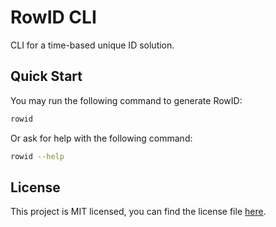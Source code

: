 # RowID CLI

CLI for a time-based unique ID solution.

## Quick Start

You may run the following command to generate RowID:

```bash
rowid
```

Or ask for help with the following command:

```bash
rowid --help
```

## License

This project is MIT licensed, 
you can find the license file [here](./LICENSE).
